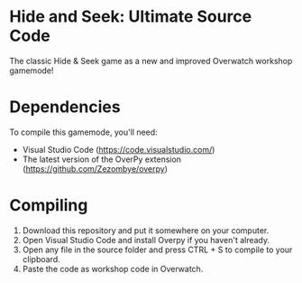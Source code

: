 # Hide and Seek: Ultimate Source Code

The classic Hide & Seek game as a new and improved Overwatch workshop gamemode!

# Dependencies

To compile this gamemode, you'll need:
* Visual Studio Code (https://code.visualstudio.com/)
* The latest version of the OverPy extension (https://github.com/Zezombye/overpy)

# Compiling
1. Download this repository and put it somewhere on your computer.
2. Open Visual Studio Code and install Overpy if you haven't already.
3. Open any file in the source folder and press CTRL + S to compile to your clipboard.
4. Paste the code as workshop code in Overwatch.